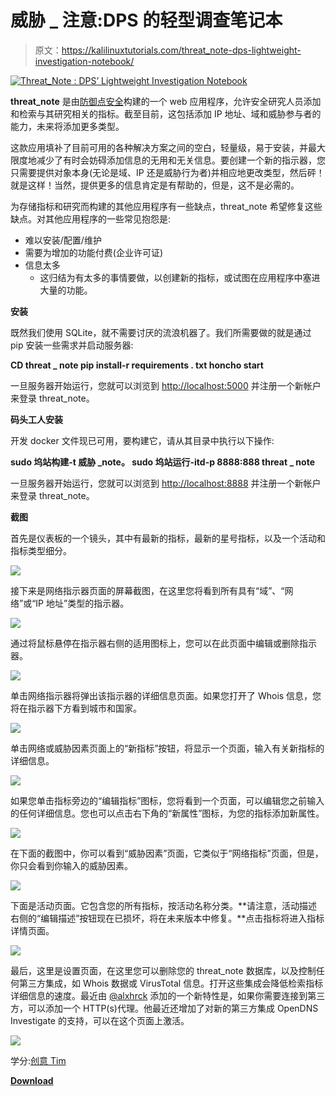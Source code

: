 # 威胁 _ 注意:DPS 的轻型调查笔记本

> 原文：<https://kalilinuxtutorials.com/threat_note-dps-lightweight-investigation-notebook/>

[![Threat_Note : DPS’ Lightweight Investigation Notebook](img//92bec77a7770c472303f289bd3aa58ee.png "Threat_Note : DPS’ Lightweight Investigation Notebook")](https://1.bp.blogspot.com/-_FloVCY8juI/Xcl1xW1i56I/AAAAAAAADZA/yo67oq9N8Qkhm_ZV9QP4y2t_fr7GGUt7wCLcBGAsYHQ/s1600/Screenshots-1%25281%2529.png)

**threat_note** 是由[防御点安全](http://www.defpoint.com)构建的一个 web 应用程序，允许安全研究人员添加和检索与其研究相关的指标。截至目前，这包括添加 IP 地址、域和威胁参与者的能力，未来将添加更多类型。

这款应用填补了目前可用的各种解决方案之间的空白，轻量级，易于安装，并最大限度地减少了有时会妨碍添加信息的无用和无关信息。要创建一个新的指示器，您只需要提供对象本身(无论是域、IP 还是威胁行为者)并相应地更改类型，然后砰！就是这样！当然，提供更多的信息肯定是有帮助的，但是，这不是必需的。

为存储指标和研究而构建的其他应用程序有一些缺点，threat_note 希望修复这些缺点。对其他应用程序的一些常见抱怨是:

*   难以安装/配置/维护
*   需要为增加的功能付费(企业许可证)
*   信息太多
    *   这归结为有太多的事情要做，以创建新的指标，或试图在应用程序中塞进大量的功能。

**安装**

既然我们使用 SQLite，就不需要讨厌的流浪机器了。我们所需要做的就是通过 pip 安装一些需求并启动服务器:

**CD threat _ note
pip install-r requirements . txt
honcho start**

一旦服务器开始运行，您就可以浏览到 [http://localhost:5000](http://localhost:5000) 并注册一个新帐户来登录 threat_note。

**码头工人安装**

开发 docker 文件现已可用，要构建它，请从其目录中执行以下操作:

**sudo 坞站构建-t 威胁 _note。
sudo 坞站运行-itd-p 8888:888 threat _ note**

一旦服务器开始运行，您就可以浏览到 [http://localhost:8888](http://localhost:8888) 并注册一个新帐户来登录 threat_note。

**截图**

首先是仪表板的一个镜头，其中有最新的指标，最新的星号指标，以及一个活动和指标类型细分。

![](img//c30c7f6cb9369b223b61926112647089.png)

接下来是网络指示器页面的屏幕截图，在这里您将看到所有具有“域”、“网络”或“IP 地址”类型的指示器。

![](img//7deb9a8577099ad0569a144777b2f151.png)

通过将鼠标悬停在指示器右侧的适用图标上，您可以在此页面中编辑或删除指示器。

![](img//21e585a4f51dcdf18adeefa3227298b0.png)

单击网络指示器将弹出该指示器的详细信息页面。如果您打开了 Whois 信息，您将在指示器下方看到城市和国家。

![](img//59de32da15b7aec83abf3d069fc6a048.png)

单击网络或威胁因素页面上的“新指标”按钮，将显示一个页面，输入有关新指标的详细信息。

![](img//aa66d01f0a163fdb5ccf0176c610b002.png)

如果您单击指标旁边的“编辑指标”图标，您将看到一个页面，可以编辑您之前输入的任何详细信息。您也可以点击右下角的“新属性”图标，为您的指标添加新属性。

![](img//bf246d9f443854fde5c4cb1b85d0c92a.png)

在下面的截图中，你可以看到“威胁因素”页面，它类似于“网络指标”页面，但是，你只会看到你输入的威胁因素。

![](img//052a3db1edb445d35c8f5664ad495dc9.png)

下面是活动页面。它包含您的所有指标，按活动名称分类。**请注意，活动描述右侧的“编辑描述”按钮现在已损坏，将在未来版本中修复。**点击指标将进入指标详情页面。

![](img//fa34f3437ab027a806ec666e7110c2d7.png)

最后，这里是设置页面，在这里您可以删除您的 threat_note 数据库，以及控制任何第三方集成，如 Whois 数据或 VirusTotal 信息。打开这些集成会降低检索指标详细信息的速度。最近由 [@alxhrck](https://github.com/alxhrck) 添加的一个新特性是，如果你需要连接到第三方，可以添加一个 HTTP(s)代理。他最近还增加了对新的第三方集成 OpenDNS Investigate 的支持，可以在这个页面上激活。

![](img//3314d3c3cdf9c00c7cefb7b519ae65fa.png)

学分:[创意 Tim](http://www.creative-tim.com/)

[**Download**](https://github.com/DefensePointSecurity/threat_note)